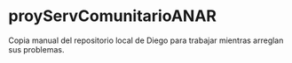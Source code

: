 proyServComunitarioANAR
=======================

Copia manual del repositorio local de Diego para trabajar mientras arreglan sus problemas. 
